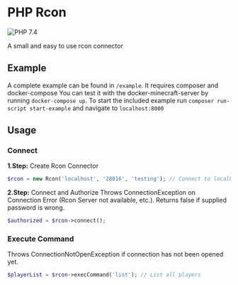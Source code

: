 # PHP Rcon

![PHP 7.4](https://img.shields.io/badge/PHP-7.4-blue "PHP 7.4")

A small and easy to use rcon connector

## Example

A complete example can be found in `/example`. It requires composer and docker-compose
You can test it with the docker-minecraft-server by running `docker-compose up`.
To start the included example run `composer run-script start-example` and navigate to `localhost:8000`

## Usage

### Connect
**1.Step:** Create Rcon Connector
```php
$rcon = new Rcon('localhost', '28016', 'testing'); // Connect to localhost:28016 with Password "testing"
```

**2.Step:** Connect and Authorize
Throws ConnectionException on Connection Error (Rcon Server not available, etc.).
Returns false if supplied password is wrong.
```php
$authorized = $rcon->connect();
```

### Execute Command
Throws ConnectionNotOpenException if connection has not been opened yet.
```php
$playerList = $rcon->execCommand('list'); // List all players
```

